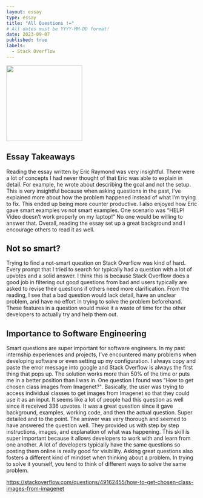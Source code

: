 ```yaml
---
layout: essay
type: essay
title: "All Questions !="
# All dates must be YYYY-MM-DD format!
date: 2023-09-07
published: true
labels:
  - Stack Overflow
---
```


<img width="200px" class="rounded float-start pe-4" src="../img/logo-stackoverflow-2.jpeg">


## Essay Takeaways

Reading the essay written by Eric Raymond was very insightful. There were a lot of concepts I had never thought of that Eric was able to explain in detail. For example, he wrote about describing the goal and not the setup. This is very insightful because when asking questions in the past, I’ve explained more about how the problem happened instead of what I’m trying to fix. This ended up being more counter productive. I also enjoyed how Eric gave smart examples vs not smart examples. One scenario was “HELP! Video doesn’t work properly on my laptop!” No one would be willing to answer that. Overall, reading the essay set up a great background and I encourage others to read it as well. 

## Not so smart?

Trying to find a not-smart question on Stack Overflow was kind of hard. Every prompt that I tried to search for typically had a question with a lot of upvotes and a solid answer. I think this is because Stack Overflow does a good job in filtering out good questions from bad and users typically are asked to revise their questions if others need more clarification. From the reading, I see that a bad question would lack detail, have an unclear problem, and have no effort in trying to solve the problem beforehand. These features in a question would make it a waste of time for the other developers to actually try and help them out. 


## Importance to Software Engineering

Smart questions are super important for software engineers. In my past internship experiences and projects, I’ve encountered many problems when developing software or even setting up my configuration. I always copy and paste the error message into google and Stack Overflow is always the first thing that pops up. The solution works more than 50% of the time or puts me in a better position than I was in. One question I found was "How to get chosen class images from Imagenet?". Basically, the user was trying to access individual classes to get images from Imagenet so that they could use it as an input. It seems like a lot of people had this question as well since it received 336 upvotes. It was a great question since it gave background, examples, working code, and then the actual question. Super detailed and to the point. The answer was very thorough and seemed to have answered the question well. They provided us with step by step instructions, images, and explanation of what was happening. This skill is super important because it allows developers to work with and learn from one another. A lot of developers typically have the same questions so posting them online is really good for visibility. Asking great questions also fosters a different kind of mindset when thinking about a problem. In trying to solve it yourself, you tend to think of different ways to solve the same problem. 

https://stackoverflow.com/questions/49162455/how-to-get-chosen-class-images-from-imagenet
